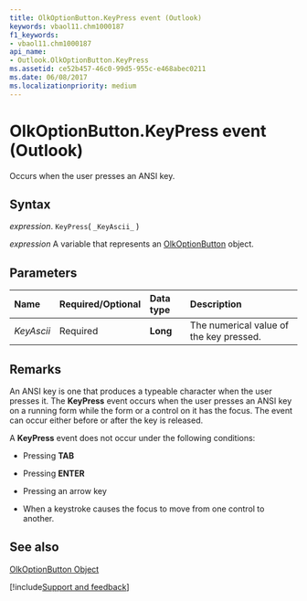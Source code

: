 ```yaml
---
title: OlkOptionButton.KeyPress event (Outlook)
keywords: vbaol11.chm1000187
f1_keywords:
- vbaol11.chm1000187
api_name:
- Outlook.OlkOptionButton.KeyPress
ms.assetid: ce52b457-46c0-99d5-955c-e468abec0211
ms.date: 06/08/2017
ms.localizationpriority: medium
---
```



# OlkOptionButton.KeyPress event (Outlook)

Occurs when the user presses an ANSI key.


## Syntax

_expression_. `KeyPress`( `_KeyAscii_` )

_expression_ A variable that represents an [OlkOptionButton](Outlook.OlkOptionButton.md) object.


## Parameters



|Name|Required/Optional|Data type|Description|
|:-----|:-----|:-----|:-----|
| _KeyAscii_|Required| **Long**|The numerical value of the key pressed.|

## Remarks

An ANSI key is one that produces a typeable character when the user presses it. The **KeyPress** event occurs when the user presses an ANSI key on a running form while the form or a control on it has the focus. The event can occur either before or after the key is released.

A **KeyPress** event does not occur under the following conditions:


- Pressing **TAB**
    
- Pressing **ENTER**
    
- Pressing an arrow key
    
- When a keystroke causes the focus to move from one control to another.
    



## See also


[OlkOptionButton Object](Outlook.OlkOptionButton.md)

[!include[Support and feedback](~/includes/feedback-boilerplate.md)]
